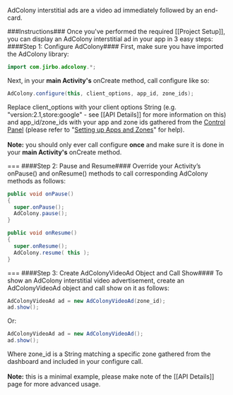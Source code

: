 AdColony interstitial ads are a video ad immediately followed by an end-card.

###Instructions###
Once you've performed the required [[Project Setup]], you can display an AdColony interstitial ad in your app in 3 easy steps:
####Step 1: Configure AdColony####
First, make sure you have imported the AdColony library:
```java
import com.jirbo.adcolony.*;
```
Next, in your **main Activity's** onCreate method, call configure like so:
```java
AdColony.configure(this, client_options, app_id, zone_ids);
```
Replace client_options with your client options String (e.g. "version:2.1,store:google" - see [[API Details]] for more information on this) and app_id/zone_ids with your app and zone ids gathered from the [Control Panel](http://clients.adcolony.com) (please refer to "[Setting up Apps and Zones](http://support.adcolony.com/customer/portal/articles/761987-setting-up-apps-zones)" for help).<br><br>
**Note:** you should only ever call configure **once** and make sure it is done in your **main Activity's** onCreate method.

===
####Step 2: Pause and Resume####
Override your Activity’s onPause() and onResume() methods to call corresponding AdColony methods as follows:
```java
public void onPause() 
{
  super.onPause();
  AdColony.pause(); 
}

public void onResume() 
{
  super.onResume();
  AdColony.resume( this ); 
}
```

===
####Step 3: Create AdColonyVideoAd Object and Call Show####
To show an AdColony interstitial video advertisement, create an AdColonyVideoAd object and call show on it as follows:
```java
AdColonyVideoAd ad = new AdColonyVideoAd(zone_id);
ad.show();
```
Or:
```java
AdColonyVideoAd ad = new AdColonyVideoAd();
ad.show();
```

Where zone_id is a String matching a specific zone gathered from the dashboard and included in your configure call.<br><br>
**Note:** this is a minimal example, please make note of the [[API Details]] page for more advanced usage.